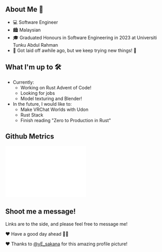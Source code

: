 ## About Me 👋
- 💻 Software Engineer
- 🏙 Malaysian
- 🎓 Graduated Honours in Software Engineering in 2023 at Universiti Tunku Abdul Rahman
- 💢 Got laid off awhile ago, but we keep trying new things! 💪

## What I'm up to 🛠
- Currently:
  - Working on Rust Advent of Code!
  - Looking for jobs
  - Model texturing and Blender!
- In the future, I would like to:
  - Make VRChat Worlds with Udon
  - Rust Stack
  - Finish reading "Zero to Production in Rust"

## Github Metrics
<picture>
  <img src="/github-metrics.svg" alt="Metrics" width="50%">
</picture>

## Shoot me a message!
Links are to the side, and please feel free to message me!

❤ Have a good day ahead 👨‍💻

❤ Thanks to [@yE_sakana](https://twitter.com/yE_sakana) for this amazing profile picture!
